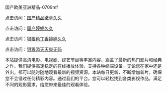 国产欧美亚洲精品-0709mf

点击访问：<a href="https://heiliaoll4qsx.pages.dev">国产精品嫩草久久</a>

点击访问：<a href="https://heiliaowzu4ur.pages.dev">国产婷婷久久</a>

点击访问：<a href="https://heiliaozj3tjd.pages.dev">狠狠色丁香婷婷久久</a>

点击访问：<a href="https://heiliaoe8ajia.pages.dev">狠狠添天天爽无码</a>

本站提供高清电影、电视剧、综艺节目等丰富内容，涵盖了最新的热门影片和经典之作。我们提供高速稳定的在线播放体验，支持各种终端设备。无论您在家中还是外出，都可以随时随地观看最新的视频资源。本站每日更新，不断增加新片，确保您不会错过任何精彩内容。通过我们的平台，您可以轻松找到各类影视作品，满足不同的观影需求，给您带来最佳的观看体验。

<span style="display:none;">[Canonical link](https://github.com/et20250709/et1 ）</span>
